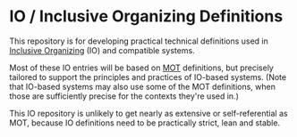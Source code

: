 # IO / Inclusive Organizing Definitions
This repository is for developing practical technical definitions used in [Inclusive Organizing](https://docs.google.com/document/d/1_KwMbdghVVv1FODuy21QsXXXHsAKTLGc0YGT64oh0mg/edit?usp=sharing) (IO) and compatible systems.  

Most of these IO entries will be based on [MOT](https://github.com/gcassel/Modular-Organizing-Terminology) definitions, but precisely tailored to support the principles and practices of IO-based systems.  (Note that IO-based systems may also use some of the MOT definitions, when those are sufficiently precise for the contexts they're used in.)

This IO repository is unlikely to get nearly as extensive or self-referential as MOT, because IO definitions need to be practically strict, lean and stable.
